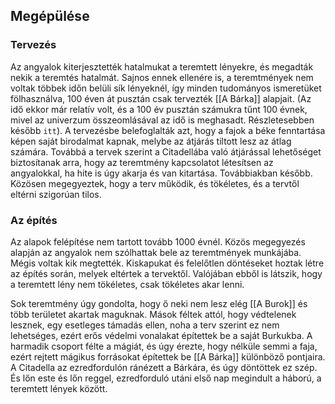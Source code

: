 ---
---
## Megépülése
### Tervezés
Az angyalok kiterjesztették hatalmukat a teremtett lényekre, és megadták nekik a teremtés hatalmát. Sajnos ennek ellenére is, a teremtmények nem voltak többek időn belüli sík lényeknél, így minden tudományos ismeretüket fölhasználva, 100 éven át pusztán csak tervezték [[A Bárka]]  alapjait. (Az idő ekkor már relatív volt, és a 100 év pusztán számukra tűnt 100 évnek, mivel az univerzum összeomlásával az idő is meghasadt. Részletesebben később `itt`). A tervezésbe belefoglalták azt, hogy a fajok a béke fenntartása képen saját birodalmat kapnak, melybe az átjárás tiltott lesz az átlag számára. Továbbá a tervek szerint a Citadellába való átjárással lehetőséget biztosítanak arra, hogy az teremtmény kapcsolatot létesítsen az angyalokkal, ha hite is úgy akarja és van kitartása. Továbbiakban később.
Közösen megegyeztek, hogy a terv működik, és tökéletes, és a tervtől eltérni szigorúan tilos.


### Az építés

Az alapok felépítése nem tartott tovább 1000 évnél. Közös megegyezés alapján az angyalok nem szólhattak bele az teremtmények munkájába. Mégis voltak kik megtették. Kiskapukat és felelőtlen döntéseket hoztak létre az építés során, melyek eltértek a tervektől. Valójában ebből is látszik, hogy a teremtett lény nem tökéletes, csak tökéletes akar lenni.

Sok teremtmény úgy gondolta, hogy ő neki nem lesz elég [[A Burok]] és több területet akartak maguknak. Mások féltek attól, hogy védtelenek lesznek, egy esetleges támadás ellen, noha a terv szerint ez nem lehetséges, ezért erős védelmi vonalakat építettek be a saját Burkukba. A harmadik csoport félte a mágiát, és úgy érezte, hogy nélküle semmi a faja, ezért rejtett mágikus forrásokat építettek be [[A Bárka]] különböző pontjaira. A Citadella az ezredfordulón ránézett a Bárkára, és úgy döntöttek ez szép. És lőn este és lőn reggel, ezredforduló utáni első nap megindult a háború, a teremtett lények között.